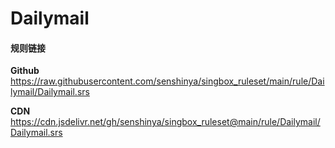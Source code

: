 # Dailymail

#### 规则链接

**Github**
https://raw.githubusercontent.com/senshinya/singbox_ruleset/main/rule/Dailymail/Dailymail.srs

**CDN**
https://cdn.jsdelivr.net/gh/senshinya/singbox_ruleset@main/rule/Dailymail/Dailymail.srs